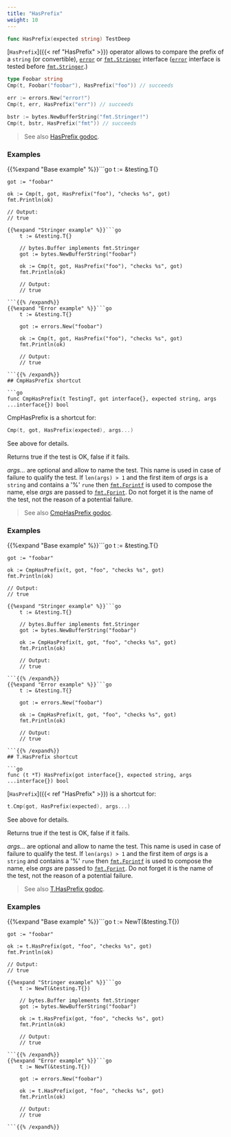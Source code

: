 ```yaml
---
title: "HasPrefix"
weight: 10
---
```


```go
func HasPrefix(expected string) TestDeep
```

[`HasPrefix`]({{< ref "HasPrefix" >}}) operator allows to compare the prefix of a `string` (or
convertible), [`error`](https://golang.org/pkg/builtin/#error) or [`fmt.Stringer`](https://golang.org/pkg/fmt/#Stringer) interface ([`error`](https://golang.org/pkg/builtin/#error) interface is
tested before [`fmt.Stringer`](https://golang.org/pkg/fmt/#Stringer).)

```go
type Foobar string
Cmp(t, Foobar("foobar"), HasPrefix("foo")) // succeeds

err := errors.New("error!")
Cmp(t, err, HasPrefix("err")) // succeeds

bstr := bytes.NewBufferString("fmt.Stringer!")
Cmp(t, bstr, HasPrefix("fmt")) // succeeds
```


> See also [<i class='fas fa-book'></i> HasPrefix godoc](https://godoc.org/github.com/maxatome/go-testdeep#HasPrefix).

### Examples

{{%expand "Base example" %}}```go
	t := &testing.T{}

	got := "foobar"

	ok := Cmp(t, got, HasPrefix("foo"), "checks %s", got)
	fmt.Println(ok)

	// Output:
	// true

```{{% /expand%}}
{{%expand "Stringer example" %}}```go
	t := &testing.T{}

	// bytes.Buffer implements fmt.Stringer
	got := bytes.NewBufferString("foobar")

	ok := Cmp(t, got, HasPrefix("foo"), "checks %s", got)
	fmt.Println(ok)

	// Output:
	// true

```{{% /expand%}}
{{%expand "Error example" %}}```go
	t := &testing.T{}

	got := errors.New("foobar")

	ok := Cmp(t, got, HasPrefix("foo"), "checks %s", got)
	fmt.Println(ok)

	// Output:
	// true

```{{% /expand%}}
## CmpHasPrefix shortcut

```go
func CmpHasPrefix(t TestingT, got interface{}, expected string, args ...interface{}) bool
```

CmpHasPrefix is a shortcut for:

```go
Cmp(t, got, HasPrefix(expected), args...)
```

See above for details.

Returns true if the test is OK, false if it fails.

*args...* are optional and allow to name the test. This name is
used in case of failure to qualify the test. If `len(args) > 1` and
the first item of *args* is a `string` and contains a '%' `rune` then
[`fmt.Fprintf`](https://golang.org/pkg/fmt/#Fprintf) is used to compose the name, else *args* are passed to
[`fmt.Fprint`](https://golang.org/pkg/fmt/#Fprint). Do not forget it is the name of the test, not the
reason of a potential failure.


> See also [<i class='fas fa-book'></i> CmpHasPrefix godoc](https://godoc.org/github.com/maxatome/go-testdeep#CmpHasPrefix).

### Examples

{{%expand "Base example" %}}```go
	t := &testing.T{}

	got := "foobar"

	ok := CmpHasPrefix(t, got, "foo", "checks %s", got)
	fmt.Println(ok)

	// Output:
	// true

```{{% /expand%}}
{{%expand "Stringer example" %}}```go
	t := &testing.T{}

	// bytes.Buffer implements fmt.Stringer
	got := bytes.NewBufferString("foobar")

	ok := CmpHasPrefix(t, got, "foo", "checks %s", got)
	fmt.Println(ok)

	// Output:
	// true

```{{% /expand%}}
{{%expand "Error example" %}}```go
	t := &testing.T{}

	got := errors.New("foobar")

	ok := CmpHasPrefix(t, got, "foo", "checks %s", got)
	fmt.Println(ok)

	// Output:
	// true

```{{% /expand%}}
## T.HasPrefix shortcut

```go
func (t *T) HasPrefix(got interface{}, expected string, args ...interface{}) bool
```

[`HasPrefix`]({{< ref "HasPrefix" >}}) is a shortcut for:

```go
t.Cmp(got, HasPrefix(expected), args...)
```

See above for details.

Returns true if the test is OK, false if it fails.

*args...* are optional and allow to name the test. This name is
used in case of failure to qualify the test. If `len(args) > 1` and
the first item of *args* is a `string` and contains a '%' `rune` then
[`fmt.Fprintf`](https://golang.org/pkg/fmt/#Fprintf) is used to compose the name, else *args* are passed to
[`fmt.Fprint`](https://golang.org/pkg/fmt/#Fprint). Do not forget it is the name of the test, not the
reason of a potential failure.


> See also [<i class='fas fa-book'></i> T.HasPrefix godoc](https://godoc.org/github.com/maxatome/go-testdeep#T.HasPrefix).

### Examples

{{%expand "Base example" %}}```go
	t := NewT(&testing.T{})

	got := "foobar"

	ok := t.HasPrefix(got, "foo", "checks %s", got)
	fmt.Println(ok)

	// Output:
	// true

```{{% /expand%}}
{{%expand "Stringer example" %}}```go
	t := NewT(&testing.T{})

	// bytes.Buffer implements fmt.Stringer
	got := bytes.NewBufferString("foobar")

	ok := t.HasPrefix(got, "foo", "checks %s", got)
	fmt.Println(ok)

	// Output:
	// true

```{{% /expand%}}
{{%expand "Error example" %}}```go
	t := NewT(&testing.T{})

	got := errors.New("foobar")

	ok := t.HasPrefix(got, "foo", "checks %s", got)
	fmt.Println(ok)

	// Output:
	// true

```{{% /expand%}}
